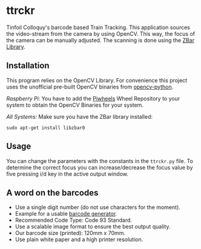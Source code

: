 # ttrckr

Tinfoil Colloquy's barcode based Train Tracking. This application sources the video-stream from the camera by using OpenCV. This way, the focus of the camera can be manually adjusted. The scanning is done using the [ZBar Library](http://zbar.sourceforge.net/).


## Installation

This program relies on the OpenCV Library. For convenience this project uses the unofficial pre-built OpenCV binaries from [opencv-python](https://pypi.org/project/opencv-python/).

_Raspberry Pi:_ You have to add the [Piwheels](https://www.piwheels.org/) Wheel Repository to your system to obtain the OpenCV Binaries for your system.

_All Systems:_ Make sure you have the ZBar library installed:

```shell script
sudo apt-get install libzbar0
```

## Usage

You can change the parameters with the constants in the `ttrckr.py` file. To determine the correct focus you can increase/decrease the focus value by five pressing i/d key in the active output window.


## A word on the barcodes

- Use a single digit number (do not use characters for the moment).
- Example for a usable [barcode generator](https://products.aspose.app/barcode/generate).
- Recommended Code Type: Code 93 Standard.
- Use a scalable image format to ensure the best output quality.
- Our barcode size (printed): 120mm x 70mm.
- Use plain white paper and a high printer resolution.
